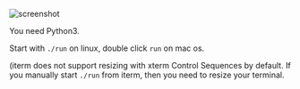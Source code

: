 ![screenshot](https://cloud.githubusercontent.com/assets/246527/20653153/41602f28-b519-11e6-9c95-ba7133d34b80.png)

You need Python3.

Start with `./run` on linux, double click `run` on mac os.

(iterm does not support resizing with xterm Control Sequences by default. If you manually start `./run` from iterm, then you need to  resize your terminal.

